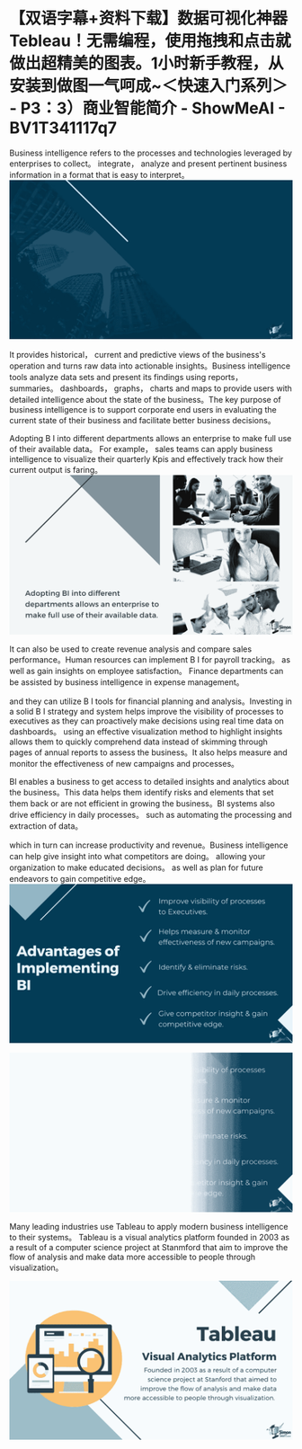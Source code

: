 # 【双语字幕+资料下载】数据可视化神器 Tebleau！无需编程，使用拖拽和点击就做出超精美的图表。1小时新手教程，从安装到做图一气呵成~＜快速入门系列＞ - P3：3）商业智能简介 - ShowMeAI - BV1T341117q7

Business intelligence refers to the processes and technologies leveraged by enterprises to collect。 integrate， analyze and present pertinent business information in a format that is easy to interpret。![](img/7b4fbe5933fcf6f36daace6ed7a21418_1.png)

It provides historical， current and predictive views of the business's operation and turns raw data into actionable insights。Business intelligence tools analyze data sets and present its findings using reports， summaries。 dashboards， graphs， charts and maps to provide users with detailed intelligence about the state of the business。The key purpose of business intelligence is to support corporate end users in evaluating the current state of their business and facilitate better business decisions。

Adopting B I into different departments allows an enterprise to make full use of their available data。 For example， sales teams can apply business intelligence to visualize their quarterly Kpis and effectively track how their current output is faring。![](img/7b4fbe5933fcf6f36daace6ed7a21418_3.png)

It can also be used to create revenue analysis and compare sales performance。Human resources can implement B I for payroll tracking。 as well as gain insights on employee satisfaction。 Finance departments can be assisted by business intelligence in expense management。

 and they can utilize B I tools for financial planning and analysis。Investing in a solid B I strategy and system helps improve the visibility of processes to executives as they can proactively make decisions using real time data on dashboards。 using an effective visualization method to highlight insights allows them to quickly comprehend data instead of skimming through pages of annual reports to assess the business。It also helps measure and monitor the effectiveness of new campaigns and processes。

BI enables a business to get access to detailed insights and analytics about the business。This data helps them identify risks and elements that set them back or are not efficient in growing the business。BI systems also drive efficiency in daily processes。 such as automating the processing and extraction of data。

 which in turn can increase productivity and revenue。Business intelligence can help give insight into what competitors are doing。 allowing your organization to make educated decisions。 as well as plan for future endeavors to gain competitive edge。![](img/7b4fbe5933fcf6f36daace6ed7a21418_5.png)

![](img/7b4fbe5933fcf6f36daace6ed7a21418_6.png)

Many leading industries use Tableau to apply modern business intelligence to their systems。 Tableau is a visual analytics platform founded in 2003 as a result of a computer science project at Stanmford that aim to improve the flow of analysis and make data more accessible to people through visualization。



![](img/7b4fbe5933fcf6f36daace6ed7a21418_8.png)